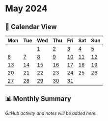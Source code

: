 # May 2024

## 📅 Calendar View

| Mon | Tue | Wed | Thu | Fri | Sat | Sun |
|-----|-----|-----|-----|-----|-----|-----|
| | | [1](01-05-2024.md) | [2](02-05-2024.md) | [3](03-05-2024.md) | [4](04-05-2024.md) | [5](05-05-2024.md) |
| [6](06-05-2024.md) | [7](07-05-2024.md) | [8](08-05-2024.md) | [9](09-05-2024.md) | [10](10-05-2024.md) | [11](11-05-2024.md) | [12](12-05-2024.md) |
| [13](13-05-2024.md) | [14](14-05-2024.md) | [15](15-05-2024.md) | [16](16-05-2024.md) | [17](17-05-2024.md) | [18](18-05-2024.md) | [19](19-05-2024.md) |
| [20](20-05-2024.md) | [21](21-05-2024.md) | [22](22-05-2024.md) | [23](23-05-2024.md) | [24](24-05-2024.md) | [25](25-05-2024.md) | [26](26-05-2024.md) |
| [27](27-05-2024.md) | [28](28-05-2024.md) | [29](29-05-2024.md) | [30](30-05-2024.md) | [31](31-05-2024.md) | | |

## 📊 Monthly Summary

*GitHub activity and notes will be added here.*
